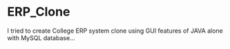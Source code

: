 # ERP_Clone
I tried to create College ERP system clone using GUI features of JAVA alone with MySQL database...

